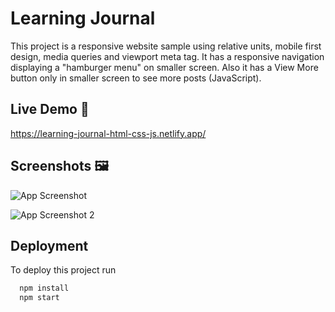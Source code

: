 
# Learning Journal

This project is a responsive website sample using relative units, mobile first design, media queries and viewport meta tag. It has a responsive navigation displaying a "hamburger menu" on smaller screen. Also it has a View More button only in smaller screen to see more posts (JavaScript).


## Live Demo 📱

https://learning-journal-html-css-js.netlify.app/


## Screenshots 🖼️

![App Screenshot](https://i.postimg.cc/x1SF30mt/screen-My-Learning-Journal.png)

![App Screenshot 2](https://i.postimg.cc/s2j6bwwW/screen-My-Learning-Journal2.png)

## Deployment

To deploy this project run

```bash
  npm install
  npm start
```

